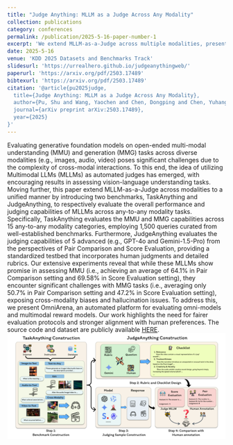 ```yaml
---
title: "Judge Anything: MLLM as a Judge Across Any Modality"
collection: publications
category: conferences
permalink: /publication/2025-5-16-paper-number-1
excerpt: 'We extend MLLM-as-a-Judge across multiple modalities, present TaskAnything and JudgeAnything benchmarks that reveal MLLM-as-a-Judge excel at judging MMU but struggle with MMG tasks.'
date: 2025-5-16
venue: 'KDD 2025 Datasets and Benchmarks Track'
slidesurl: 'https://urrealhero.github.io/judgeanythingweb/'
paperurl: 'https://arxiv.org/pdf/2503.17489'
bibtexurl: 'https://arxiv.org/pdf/2503.17489'
citation: '@article{pu2025judge,
  title={Judge Anything: MLLM as a Judge Across Any Modality},
  author={Pu, Shu and Wang, Yaochen and Chen, Dongping and Chen, Yuhang and Wang, Guohao and Qin, Qi and Zhang, Zhongyi and Zhang, Zhiyuan and Zhou, Zetong and Gong, Shuang and others},
  journal={arXiv preprint arXiv:2503.17489},
  year={2025}
}'
---
```

Evaluating generative foundation models on open-ended multi-modal understanding (MMU) and generation (MMG) tasks across diverse modalities (e.g., images, audio, video) poses significant challenges due to the complexity of cross-modal interactions. To this end, the idea of utilizing Multimodal LLMs (MLLMs) as automated judges has emerged, with encouraging results in assessing vision-language understanding tasks. Moving further, this paper extend MLLM-as-a-Judge across modalities to a unified manner by introducing two benchmarks, TaskAnything and JudgeAnything, to respectively evaluate the overall performance and judging capabilities of MLLMs across any-to-any modality tasks. Specifically, TaskAnything evaluates the MMU and MMG capabilities across 15 any-to-any modality categories, employing 1,500 queries curated from well-established benchmarks. Furthermore, JudgeAnything evaluates the judging capabilities of 5 advanced (e.g., GPT-4o and Gemini-1.5-Pro) from the perspectives of Pair Comparison and Score Evaluation, providing a standardized testbed that incorporates human judgments and detailed rubrics. Our extensive experiments reveal that while these MLLMs show promise in assessing MMU (i.e., achieving an average of 64.1% in Pair Comparison setting and 69.58% in Score Evaluation setting), they encounter significant challenges with MMG tasks (i.e., averaging only 50.7% in Pair Comparison setting and 47.2% in Score Evaluation setting), exposing cross-modality biases and hallucination issues. To address this, we present OmniArena, an automated platform for evaluating omni-models and multimodal reward models. Our work highlights the need for fairer evaluation protocols and stronger alignment with human preferences. The source code and dataset are publicly available [HERE](https://anonymous.4open.science/r/JudgeAnything-E062/).
![Judge Anything: MLLM as a Judge Across Any Modality](../images/judge%20everything.png)